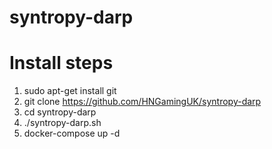 # syntropy-darp

# Install steps
1. sudo apt-get install git
2. git clone https://github.com/HNGamingUK/syntropy-darp
3. cd syntropy-darp
4. ./syntropy-darp.sh
5. docker-compose up -d

